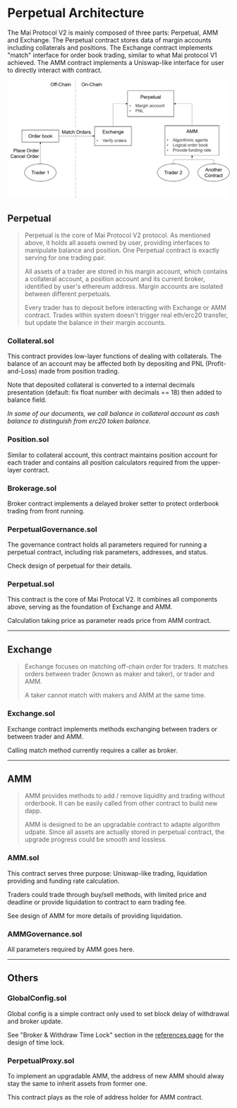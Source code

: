 # Perpetual Architecture

The Mai Protocol V2 is mainly composed of three parts: Perpetual, AMM and Exchange. The Perpetual contract stores data of margin accounts including collaterals and positions. The Exchange contract implements "match" interface for order book trading, similar to what Mai protocol V1 achieved. The AMM contract implements a Uniswap-like interface for user to directly interact with contract.

![mai2-arch](asset/mai2-arch.png)

## Perpetual

> Perpetual is the core of Mai Protocol V2 protocol. As mentioned above, it holds all assets owned by user, providing interfaces to manipulate balance and position. One Perpetual contract is exactly serving for one trading pair.
>
> All assets of a trader are stored in his margin account, which contains a collateral account, a position account and its current broker, identified by user's ethereum address. Margin accounts are isolated between different perpetuals.
>
> Every trader has to deposit before interacting with Exchange or AMM contract. Trades within system doesn't trigger real eth/erc20 transfer, but update the balance in their margin accounts.

### Collateral.sol

This contract provides low-layer functions of dealing with collaterals. The balance of an account may be affected both by depositing and PNL (Profit-and-Loss) made from position trading.

Note that deposited collateral is converted to a internal decimals presentation (default: fix float number with decimals == 18) then added to balance field.

*In some of our documents, we call balance in collateral account as cash balance to distinguish from erc20 token balance.*

### Position.sol

Similar to collateral account, this contract maintains position account for each trader and contains all position calculators required from the upper-layer contract.

### Brokerage.sol

Broker contract implements a delayed broker setter to protect orderbook trading from front running.

### PerpetualGovernance.sol

The governance contract holds all parameters required for running a perpetual contract, including risk parameters, addresses, and status.

Check design of perpetual for their details.

### Perpetual.sol

This contract is the core of Mai Protocal V2. It combines all components above, serving as the foundation of Exchange and AMM.

Calculation taking price as parameter reads price from AMM contract.

-----

## Exchange

> Exchange focuses on matching off-chain order for traders. It matches orders between trader (known as maker and taker), or trader and AMM.
>
> A taker cannot match with makers and AMM at the same time.

### Exchange.sol

Exchange contract implements methods exchanging between traders or between trader and AMM.

Calling match method currently requires a caller as broker.

----

## AMM

> AMM provides methods to add / remove liquidity and trading without orderbook. It can be easily called from other contract to build new dapp.
>
> AMM is designed to be an upgradable contract to adapte algorithm udpate. Since all assets are actually stored in perpetual contract, the upgrade progress could be smooth and lossless.

### AMM.sol

This contract serves three purpose: Uniswap-like trading, liquidation providing and funding rate calculation.

Traders could trade through buy/sell methods, with limited price and deadline or provide liquidation to contract to earn trading fee.

See design of AMM for more details of providing liquidation.

### AMMGovernance.sol

All parameters required by AMM goes here.

-----

## Others

### GlobalConfig.sol

Global config is a simple contract only used to set block delay of withdrawal and broker update.

See "Broker & Withdraw Time Lock" section in the [references page](https://mcdex.io/references/Perpetual#trade-with-the-order-book) for the design of time lock.

### PerpetualProxy.sol

To implement an upgradable AMM, the address of new AMM should alway stay the same to inherit assets from former one.

This contract plays as the role of address holder for AMM contract.